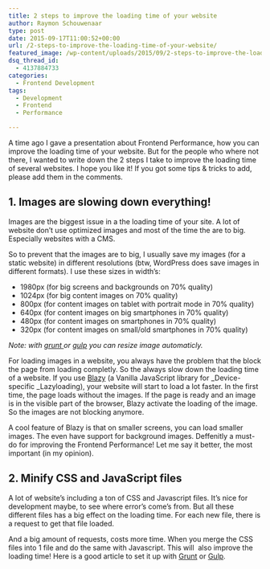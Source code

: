 ```yaml
---
title: 2 steps to improve the loading time of your website
author: Raymon Schouwenaar
type: post
date: 2015-09-17T11:00:52+00:00
url: /2-steps-to-improve-the-loading-time-of-your-website/
featured_image: /wp-content/uploads/2015/09/2-steps-to-improve-the-loading-time-of-your-website-825x510.jpg
dsq_thread_id:
  - 4137884733
categories:
  - Frontend Development
tags:
  - Development
  - Frontend
  - Performance

---
```

A time ago I gave a presentation about Frontend Performance, how you can improve the loading time of your website. But for the people who where not there, I wanted to write down the 2 steps I take to improve the loading time of several websites. I hope you like it! If you got some tips & tricks to add, please add them in the comments.

## 1. Images are slowing down everything!

Images are the biggest issue in a the loading time of your site. A lot of website don&#8217;t use optimized images and most of the time the are to big. Especially websites with a CMS.

So to prevent that the images are to big, I usually save my images (for a static website) in different resolutions (btw, WordPress does save images in different formats). I use these sizes in width&#8217;s:

  * 1980px (for big screens and backgrounds on 70% quality)
  * 1024px (for big content images on 70% quality)
  * 800px (for content images on tablet with portrait mode in 70% quality)
  * 640px (for content images on big smartphones in 70% quality)
  * 480px (for content images on smartphones in 70% quality)
  * 320px (for content images on small/old smartphones in 70% quality)

_Note: with <a href="https://www.npmjs.com/package/grunt-imagemagick" target="_blank" shape="rect">grunt </a>or <a href="https://www.npmjs.com/package/gulp-gm" target="_blank" shape="rect">gulp</a> you can resize image automaticly._

For loading images in a website, you always have the problem that the block the page from loading completly. So the always slow down the loading time of a website. If you use <a href="http://dinbror.dk/blog/blazy/" target="_blank" shape="rect">Blazy</a> (a Vanilla JavaScript library for _Device-specific _Lazyloading), your website will start to load a lot faster. In the first time, the page loads without the images. If the page is ready and an image is in the visible part of the browser, Blazy activate the loading of the image. So the images are not blocking anymore.

A cool feature of Blazy is that on smaller screens, you can load smaller images. The even have support for background images. Deffenitly a must-do for improving the Frontend Performance! Let me say it better, the most important (in my opinion).

## 2. Minify CSS and JavaScript files

A lot of website&#8217;s including a ton of CSS and Javascript files. It&#8217;s nice for development maybe, to see where error&#8217;s come&#8217;s from. But all these different files has a big effect on the loading time. For each new file, there is a request to get that file loaded.

And a big amount of requests, costs more time. When you merge the CSS files into 1 file and do the same with Javascript. This will  also improve the loading time! Here is a good article to set it up with <a href="http://mattwatson.codes/compile-scss-javascript-grunt/" target="_blank" shape="rect">Grunt</a> or <a href="https://scotch.io/tutorials/automate-your-tasks-easily-with-gulp-js" target="_blank" shape="rect">Gulp</a>.
